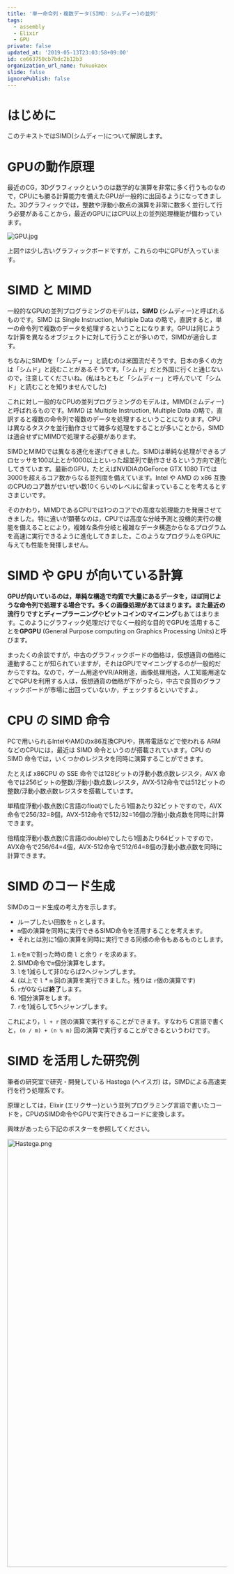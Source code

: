 ```yaml
---
title: '単一命令列・複数データ(SIMD: シムディー)の並列'
tags:
  - assembly
  - Elixir
  - GPU
private: false
updated_at: '2019-05-13T23:03:58+09:00'
id: ce663750cb7bdc2b12b3
organization_url_name: fukuokaex
slide: false
ignorePublish: false
---
```

# はじめに

このテキストではSIMD(シムディー)について解説します。

# GPUの動作原理

最近のCG，3Dグラフィックというのは数学的な演算を非常に多く行うものなので，CPUにも勝る計算能力を備えたGPUが一般的に出回るようになってきました。3Dグラフィックでは，整数や浮動小数点の演算を非常に数多く並行して行う必要があることから，最近のGPUにはCPU以上の並列処理機能が備わっています。

![GPU.jpg](https://qiita-image-store.s3.ap-northeast-1.amazonaws.com/0/55223/afd4c426-0921-8ea6-bc3a-c769df69d688.jpeg)

上図↑は少し古いグラフィックボードですが，これらの中にGPUが入っています。

# SIMD と MIMD

一般的なGPUの並列プログラミングのモデルは，**SIMD** (シムディー)と呼ばれるものです。SIMD は Single Instruction, Multiple Data の略で，直訳すると，単一の命令列で複数のデータを処理するということになります。GPUは同じような計算を異なるオブジェクトに対して行うことが多いので，SIMDが適合します。

ちなみにSIMDを「シムディー」と読むのは米国流だそうです。日本の多くの方は「シムド」と読むことがあるそうです。「シムド」だと外国に行くと通じないので，注意してくださいね。(私はもともと「シムディー」と呼んでいて「シムド」と読むことを知りませんでした)


これに対し一般的なCPUの並列プログラミングのモデルは，MIMD(ミムディー)と呼ばれるものです。MIMD は Multiple Instruction, Multiple Data の略で，直訳すると複数の命令列で複数のデータを処理するということになります。CPUは異なるタスクを並行動作させて雑多な処理をすることが多いことから，SIMDは適合せずにMIMDで処理する必要があります。

SIMDとMIMDでは異なる進化を遂げてきました。SIMDは単純な処理ができるプロセッサを100以上とか1000以上といった超並列で動作させるという方向で進化してきています。最新のGPU，たとえばNVIDIAのGeForce GTX 1080 Tiでは3000を超えるコア数からなる並列度を備えています。Intel や AMD の x86 互換のCPUのコア数がせいぜい数10くらいのレベルに留まっていることを考えるとすさまじいです。

そのかわり，MIMDであるCPUでは1つのコアでの高度な処理能力を発展させてきました。特に違いが顕著なのは，CPUでは高度な分岐予測と投機的実行の機能を備えることにより，複雑な条件分岐と複雑なデータ構造からなるプログラムを高速に実行できるように進化してきました。このようなプログラムをGPUに与えても性能を発揮しません。

# SIMD や GPU が向いている計算

**GPUが向いているのは，単純な構造で均質で大量にあるデータを，ほぼ同じような命令列で処理する場合です。**多くの画像処理があてはまります。また最近の流行りですと**ディープラーニング**や**ビットコインのマイニング**もあてはまります。このようにグラフィック処理だけでなく一般的な目的でGPUを活用することを**GPGPU** (General Purpose computing on Graphics Processing Units)と呼びます。

まったくの余談ですが，中古のグラフィックボードの価格は，仮想通貨の価格に連動することが知られていますが，それはGPUでマイニングするのが一般的だからですね。なので，ゲーム用途やVR/AR用途，画像処理用途，人工知能用途などでGPUを利用する人は，仮想通貨の価格が下がったら，中古で良質のグラフィックボードが市場に出回っていないか，チェックするといいですよ。

# CPU の SIMD 命令

PCで用いられるIntelやAMDのx86互換CPUや，携帯電話などで使われる ARM などのCPUには，最近は SIMD 命令というのが搭載されています。CPU の SIMD 命令では，いくつかのレジスタを同時に演算することができます。

たとえば x86CPU の SSE 命令では128ビットの浮動小数点数レジスタ，AVX 命令では256ビットの整数/浮動小数点数レジスタ，AVX-512命令では512ビットの整数/浮動小数点数レジスタを搭載しています。

単精度浮動小数点数(C言語のfloat)でしたら1個あたり32ビットですので，AVX命令で256/32=8個，AVX-512命令で512/32=16個の浮動小数点数を同時に計算できます。

倍精度浮動小数点数(C言語のdouble)でしたら1個あたり64ビットですので，AVX命令で256/64=4個，AVX-512命令で512/64=8個の浮動小数点数を同時に計算できます。

# SIMD のコード生成

SIMDのコード生成の考え方を示します。

* ループしたい回数を `n` とします。
* `m`個の演算を同時に実行できるSIMD命令を活用することを考えます。
* それとは別に1個の演算を同時に実行できる同様の命令もあるものとします。

1. `n`を`m`で割った時の商 `l` と余り `r` を求めます。
2. SIMD命令で`m`個分演算をします。
3. `l`を1減らして非0ならば2へジャンプします。
4. (以上で `l` * `m` 回の演算を実行できました。残りは `r`個の演算です)
5. `r`が0ならば**終了**します。
6. 1個分演算をします。
7. `r`を1減らして5へジャンプします。

これにより，`l + r` 回の演算で実行することができます。すなわち C言語で書くと，`(n / m) + (n % m)` 回の演算で実行することができるというわけです。

# SIMD を活用した研究例

筆者の研究室で研究・開発している Hastega (ヘイスガ) は，SIMDによる高速実行を行う処理系です。

原理としては，Elixir (エリクサー)という並列プログラミング言語で書いたコードを，CPUのSIMD命令やGPUで実行できるコードに変換します。

興味があったら下記のポスターを参照してください。

[<img width="981" alt="Hastega.png" src="https://qiita-image-store.s3.ap-northeast-1.amazonaws.com/0/55223/c79ea479-7762-f1ce-5669-bce1c7761a5e.png">
](zeam-vm.github.io/papers/SWEST_Hastega.pdf)

